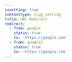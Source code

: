 ```yaml
---
issetting: true
contenttype: slug_setting
title: URL Redirect
redirect:
  - from: google
    status: true
    to: 'https://google.com'
  - from: google2
    status: true
    to: 'https://google.com'
---
```


